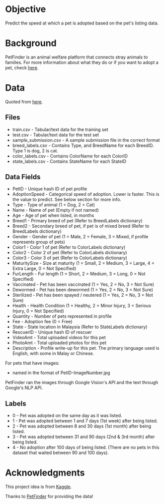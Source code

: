 # Objective 

Predict the speed at which a pet is adopted based on the pet's listing data.

# Background

PetFinder is an animal welfare platform that connects stray animals to families. For more information about what they do or if you want to adopt a pet, check [here](https://www.petfinder.my/).

# Data

Quoted from [here](https://www.kaggle.com/c/petfinder-adoption-prediction/data).

## Files

  * train.csv - Tabular/text data for the training set
  * test.csv - Tabular/text data for the test set
  * sample_submission.csv - A sample submission file in the correct format
  * breed_labels.csv - Contains Type, and BreedName for each BreedID. Type 1 is dog, 2 is cat.
  * color_labels.csv - Contains ColorName for each ColorID
  * state_labels.csv - Contains StateName for each StateID

## Data Fields

  * PetID - Unique hash ID of pet profile
  * AdoptionSpeed - Categorical speed of adoption. Lower is faster. This is the value to predict. See below section for more info.
  * Type - Type of animal (1 = Dog, 2 = Cat)
  * Name - Name of pet (Empty if not named)
  * Age - Age of pet when listed, in months
  * Breed1 - Primary breed of pet (Refer to BreedLabels dictionary)
  * Breed2 - Secondary breed of pet, if pet is of mixed breed (Refer to BreedLabels dictionary)
  * Gender - Gender of pet (1 = Male, 2 = Female, 3 = Mixed, if profile represents group of pets)
  * Color1 - Color 1 of pet (Refer to ColorLabels dictionary)
  * Color2 - Color 2 of pet (Refer to ColorLabels dictionary)
  * Color3 - Color 3 of pet (Refer to ColorLabels dictionary)
  * MaturitySize - Size at maturity (1 = Small, 2 = Medium, 3 = Large, 4 = Extra Large, 0 = Not Specified)
  * FurLength - Fur length (1 = Short, 2 = Medium, 3 = Long, 0 = Not Specified)
  * Vaccinated - Pet has been vaccinated (1 = Yes, 2 = No, 3 = Not Sure)
  * Dewormed - Pet has been dewormed (1 = Yes, 2 = No, 3 = Not Sure)
  * Sterilized - Pet has been spayed / neutered (1 = Yes, 2 = No, 3 = Not Sure)
  * Health - Health Condition (1 = Healthy, 2 = Minor Injury, 3 = Serious Injury, 0 = Not Specified)
  * Quantity - Number of pets represented in profile
  * Fee - Adoption fee (0 = Free)
  * State - State location in Malaysia (Refer to StateLabels dictionary)
  * RescuerID - Unique hash ID of rescuer
  * VideoAmt - Total uploaded videos for this pet
  * PhotoAmt - Total uploaded photos for this pet
  * Description - Profile write-up for this pet. The primary language used is English, with some in Malay or Chinese.

For pets that have images: 
  * named in the format of PetID-ImageNumber.jpg

PetFinder ran the images through Google Vision's API and the text through Google's NLP API.

## Labels

  * 0 - Pet was adopted on the same day as it was listed. 
  * 1 - Pet was adopted between 1 and 7 days (1st week) after being listed. 
  * 2 - Pet was adopted between 8 and 30 days (1st month) after being listed. 
  * 3 - Pet was adopted between 31 and 90 days (2nd & 3rd month) after being listed. 
  * 4 - No adoption after 100 days of being listed. (There are no pets in this dataset that waited between 90 and 100 days).

# Acknowledgments

This project idea is from [Kaggle](https://www.kaggle.com/c/petfinder-adoption-prediction).

Thanks to [PetFinder](https://www.petfinder.my/) for providing the data!
